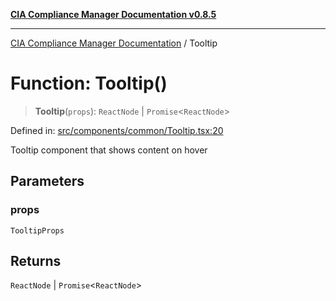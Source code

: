 [**CIA Compliance Manager Documentation v0.8.5**](../README.md)

***

[CIA Compliance Manager Documentation](../globals.md) / Tooltip

# Function: Tooltip()

> **Tooltip**(`props`): `ReactNode` \| `Promise`\<`ReactNode`\>

Defined in: [src/components/common/Tooltip.tsx:20](https://github.com/Hack23/cia-compliance-manager/blob/b799ef22d9067d09cc69eaeddf109ac9dcdce934/src/components/common/Tooltip.tsx#L20)

Tooltip component that shows content on hover

## Parameters

### props

`TooltipProps`

## Returns

`ReactNode` \| `Promise`\<`ReactNode`\>
